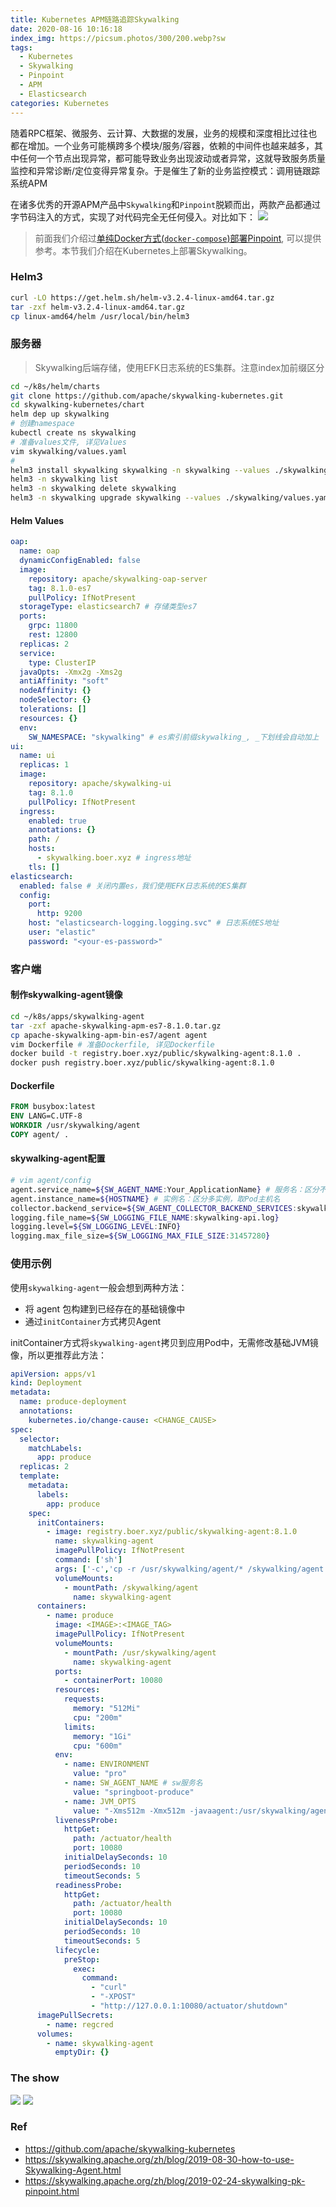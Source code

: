 ```yaml
---
title: Kubernetes APM链路追踪Skywalking
date: 2020-08-16 10:16:18
index_img: https://picsum.photos/300/200.webp?sw
tags:
  - Kubernetes
  - Skywalking
  - Pinpoint
  - APM
  - Elasticsearch
categories: Kubernetes
---
```

随着RPC框架、微服务、云计算、大数据的发展，业务的规模和深度相比过往也都在增加。一个业务可能横跨多个模块/服务/容器，依赖的中间件也越来越多，其中任何一个节点出现异常，都可能导致业务出现波动或者异常，这就导致服务质量监控和异常诊断/定位变得异常复杂。于是催生了新的业务监控模式：调用链跟踪系统APM

<!-- more -->

在诸多优秀的开源APM产品中`Skywalking`和`Pinpoint`脱颖而出，两款产品都通过字节码注入的方式，实现了对代码完全无任何侵入。对比如下：
![](https://for-boer-blog.oss-cn-beijing.aliyuncs.com/20200828170623.png?x-oss-process=style/blog-img-watermark)

> 前面我们介绍过[单纯Docker方式(`docker-compose`)部署Pinpoint](/2019/05/09/pinpoint-deployment/), 可以提供参考。本节我们介绍在Kubernetes上部署Skywalking。

### Helm3
```bash
curl -LO https://get.helm.sh/helm-v3.2.4-linux-amd64.tar.gz
tar -zxf helm-v3.2.4-linux-amd64.tar.gz
cp linux-amd64/helm /usr/local/bin/helm3
```

### 服务器
> Skywalking后端存储，使用EFK日志系统的ES集群。注意index加前缀区分

```bash
cd ~/k8s/helm/charts
git clone https://github.com/apache/skywalking-kubernetes.git
cd skywalking-kubernetes/chart
helm dep up skywalking
# 创建namespace
kubectl create ns skywalking
# 准备values文件, 详见Values
vim skywalking/values.yaml
#
helm3 install skywalking skywalking -n skywalking --values ./skywalking/values.yaml
helm3 -n skywalking list
helm3 -n skywalking delete skywalking
helm3 -n skywalking upgrade skywalking --values ./skywalking/values.yaml
```
#### Helm Values
```yaml
oap:
  name: oap
  dynamicConfigEnabled: false
  image:
    repository: apache/skywalking-oap-server
    tag: 8.1.0-es7
    pullPolicy: IfNotPresent
  storageType: elasticsearch7 # 存储类型es7
  ports:
    grpc: 11800
    rest: 12800
  replicas: 2
  service:
    type: ClusterIP
  javaOpts: -Xmx2g -Xms2g
  antiAffinity: "soft"
  nodeAffinity: {}
  nodeSelector: {}
  tolerations: []
  resources: {}
  env:
    SW_NAMESPACE: "skywalking" # es索引前缀skywalking_, _下划线会自动加上
ui:
  name: ui
  replicas: 1
  image:
    repository: apache/skywalking-ui
    tag: 8.1.0
    pullPolicy: IfNotPresent
  ingress:
    enabled: true
    annotations: {}
    path: /
    hosts:
      - skywalking.boer.xyz # ingress地址
    tls: []
elasticsearch:
  enabled: false # 关闭内置es，我们使用EFK日志系统的ES集群
  config:
    port:
      http: 9200
    host: "elasticsearch-logging.logging.svc" # 日志系统ES地址
    user: "elastic" 
    password: "<your-es-password>" 
```

### 客户端
#### 制作skywalking-agent镜像
```bash
cd ~/k8s/apps/skywalking-agent
tar -zxf apache-skywalking-apm-es7-8.1.0.tar.gz
cp apache-skywalking-apm-bin-es7/agent agent
vim Dockerfile # 准备Dockerfile, 详见Dockerfile
docker build -t registry.boer.xyz/public/skywalking-agent:8.1.0 .
docker push registry.boer.xyz/public/skywalking-agent:8.1.0
```
#### Dockerfile
```Dockerfile
FROM busybox:latest
ENV LANG=C.UTF-8
WORKDIR /usr/skywalking/agent
COPY agent/ .
```
#### skywalking-agent配置
```bash
# vim agent/config
agent.service_name=${SW_AGENT_NAME:Your_ApplicationName} # 服务名：区分不同服务，通过环境变量设置
agent.instance_name=${HOSTNAME} # 实例名：区分多实例，取Pod主机名
collector.backend_service=${SW_AGENT_COLLECTOR_BACKEND_SERVICES:skywalking-oap.skywalking.svc:11800} # 服务端地址
logging.file_name=${SW_LOGGING_FILE_NAME:skywalking-api.log}
logging.level=${SW_LOGGING_LEVEL:INFO}
logging.max_file_size=${SW_LOGGING_MAX_FILE_SIZE:31457280}
```

### 使用示例
使用`skywalking-agent`一般会想到两种方法：
- 将 agent 包构建到已经存在的基础镜像中
- 通过`initContainer`方式拷贝Agent

initContainer方式将`skywalking-agent`拷贝到应用Pod中，无需修改基础JVM镜像，所以更推荐此方法：
```yaml
apiVersion: apps/v1
kind: Deployment
metadata:
  name: produce-deployment
  annotations:
    kubernetes.io/change-cause: <CHANGE_CAUSE>
spec:
  selector:
    matchLabels:
      app: produce
  replicas: 2
  template:
    metadata:
      labels:
        app: produce
    spec:
      initContainers:
        - image: registry.boer.xyz/public/skywalking-agent:8.1.0
          name: skywalking-agent
          imagePullPolicy: IfNotPresent
          command: ['sh']
          args: ['-c','cp -r /usr/skywalking/agent/* /skywalking/agent']
          volumeMounts:
            - mountPath: /skywalking/agent
              name: skywalking-agent
      containers:
        - name: produce
          image: <IMAGE>:<IMAGE_TAG>
          imagePullPolicy: IfNotPresent
          volumeMounts:
            - mountPath: /usr/skywalking/agent
              name: skywalking-agent
          ports:
            - containerPort: 10080
          resources:
            requests:
              memory: "512Mi"
              cpu: "200m"
            limits:
              memory: "1Gi"
              cpu: "600m"
          env:
            - name: ENVIRONMENT
              value: "pro"
            - name: SW_AGENT_NAME # sw服务名
              value: "springboot-produce"
            - name: JVM_OPTS
              value: "-Xms512m -Xmx512m -javaagent:/usr/skywalking/agent/skywalking-agent.jar"
          livenessProbe:
            httpGet:
              path: /actuator/health
              port: 10080
            initialDelaySeconds: 10
            periodSeconds: 10
            timeoutSeconds: 5
          readinessProbe:
            httpGet:
              path: /actuator/health
              port: 10080
            initialDelaySeconds: 10
            periodSeconds: 10
            timeoutSeconds: 5
          lifecycle:
            preStop:
              exec:
                command:
                  - "curl"
                  - "-XPOST"
                  - "http://127.0.0.1:10080/actuator/shutdown"
      imagePullSecrets:
        - name: regcred
      volumes:
        - name: skywalking-agent
          emptyDir: {}
```

### The show
![](https://for-boer-blog.oss-cn-beijing.aliyuncs.com/20200828182335.png?x-oss-process=style/blog-img-watermark)
![](https://for-boer-blog.oss-cn-beijing.aliyuncs.com/20200828182157.png?x-oss-process=style/blog-img-watermark)

### Ref
- https://github.com/apache/skywalking-kubernetes
- https://skywalking.apache.org/zh/blog/2019-08-30-how-to-use-Skywalking-Agent.html
- https://skywalking.apache.org/zh/blog/2019-02-24-skywalking-pk-pinpoint.html